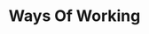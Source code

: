 ---
categoryId: "5"
title: "Ways Of Working"
description: A tech principle must adapt and empower a team to be agile
image_url: "images/features/noun_The Process_1885341.svg"
featured: true
weight: 5
---